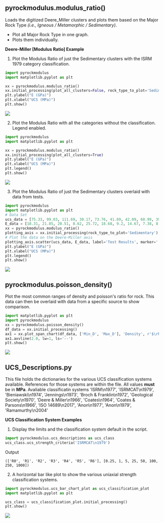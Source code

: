 ## pyrockmodulus.modulus_ratio()

Loads the digitized Deere_Miller clusters and plots them based on the Major Rock Type *(i.e., Igneous / Metamorphic / Sedimentary)*.
- Plot all Major Rock Type in one graph.
- Plots them individually.

**Deere-Miller [Modulus Ratio] Example**

1. Plot the Modulus Ratio of just the Sedimentary clusters with the ISRM 1979 category classification. 
```python
import pyrockmodulus
import matplotlib.pyplot as plt

xx = pyrockmodulus.modulus_ratio()
xx.initial_processing(plot_all_clusters=False, rock_type_to_plot='Sedimentary', ucs_class_type="ISRMCAT\n1979")
plt.ylabel("E (GPa)")
plt.xlabel("UCS (MPa)")
plt.show()
```
![](images/example01.png)

2. Plot the Modulus Ratio with all the categories without the classification. Legend enabled. 

```python
import pyrockmodulus
import matplotlib.pyplot as plt

xx = pyrockmodulus.modulus_ratio()
xx.initial_processing(plot_all_clusters=True)
plt.ylabel("E (GPa)")
plt.xlabel("UCS (MPa)")
plt.legend()
plt.show()
```
![](images/example02.png)

3. Plot the Modulus Ratio of just the Sedimentary clusters overlaid with data from tests.

```python
import pyrockmodulus
import matplotlib.pyplot as plt
# Data Set
ucs_data = [75.33, 99.03, 111.69, 30.17, 73.76, 41.69, 42.09, 60.99, 39.65, 94.52, 104.6, 102.03]
E_data = [18.31, 21.85, 20.51, 8.62, 25.72, 18.68, 9.2, 14.67, 7.38, 8.48, 8.7, 8.82]
xx = pyrockmodulus.modulus_ratio()
plotting_axis = xx.initial_processing(rock_type_to_plot='Sedimentary')
# Plot the data on the Deere-Miller axis
plotting_axis.scatter(ucs_data, E_data, label='Test Results', marker='.')
plt.ylabel("E (GPa)")
plt.xlabel("UCS (MPa)")
plt.legend()
plt.show()
```
 ![](images/example_withdata.png)

## pyrockmodulus.poisson_density()

Plot the most common ranges of density and poisson's ratio for rock. This data can then be overlaid with data from a specific source to show comparison. 

```python
import matplotlib.pyplot as plt
import pyrockmodulus
xx = pyrockmodulus.poisson_density()
df_data = xx.initial_processing()
ax1 = xx.plot_span_chart(df_data, ['Min_D', 'Max_D'], 'Density', r'$\rho$ g/cm$^{3}$')
ax1.axvline(2.0, lw=1, ls='--')
plt.show()
```

![](images/example_PR_DEN.png)

## UCS_Descriptions.py

This file holds the dictionaries for the various UCS classification systems available. References for those systems are within the file. All values **must** be in **MPa**.
Avaliable classificatin systems 'ISRM\n1977', 'ISRMCAT\n1979', 'Bieniawski\n1974', 'Jennings\n1973', 'Broch & Franklin\n1972', 'Geological Society\n1970', 'Deere & Miller\n1966', 'Coates\n1964', 'Coates & Parsons\n1966', 'ISO 14689\n2017', 'Anon\n1977', 'Anon\n1979', 'Ramamurthy\n2004'

**UCS Classification System Examples** 

1. Display the limits and the classification system default in the script. 
```python
import pyrockmodulus.ucs_descriptions as ucs_class
ucs_class.ucs_strength_criteria('ISRMCAT\n1979')
```
Output
```
(['R0', 'R1', 'R2', 'R3', 'R4', 'R5', 'R6'], [0.25, 1, 5, 25, 50, 100, 250, 1000])
```

2. A horizontal bar like plot to show the various uniaxial strength classification systems.

```python
import pyrockmodulus.ucs_bar_chart_plot as ucs_classification_plot
import matplotlib.pyplot as plt

ucs_class = ucs_classification_plot.initial_processing()
plt.show()
```
![](images/example04.png)

